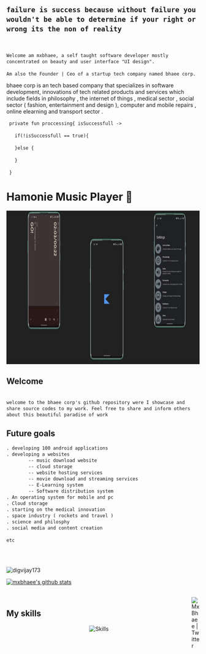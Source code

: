 ## ``` failure is success because without failure you wouldn't be able to determine if your right or wrong its the non of reality ```

</br>

``` 
Welcome am mxbhaee, a self taught software developer mostly concentrated on beauty and user interface "UI design".

Am also the Founder | Ceo of a startup tech company named bhaee corp. 

```
bhaee corp is an tech based company that specializes in software development, innovations of tech related products and services which include fields in philosophy , the internet of things , medical sector , social sector ( fashion, entertainment and design ), computer and mobile repairs , online elearning and transport sector . 

``` 
 private fun proccessing{ isSuccessfull ->

   if(!isSuccessfull == true){

   }else {

   }

 }

```

# Hamonie Music Player 🎵

<img src="https://raw.githubusercontent.com/mxbhaee/Hamonie/master/hamonie.jpg" width="1080" height="400">

</br>

## Welcome 

```

welcome to the bhaee corp's github repository were I showcase and share source codes to my work. Feel free to share and inform others about this beautiful paradise of work

```

## Future goals
```
. developing 100 android applications
. developing a websites 
        -- music download website
        -- cloud storage 
        -- website hosting services 
        -- movie download and streaming services 
        -- E-Learning system 
        -- Software distribution system
. An operating system for mobile and pc
. Cloud storage 
. starting on the medical innovation
. space industry ( rockets and travel )
. science and philosphy 
. social media and content creation

etc

```
</br>
</br>
<p align="left"> 
<img src="https://komarev.com/ghpvc/?username=mxbhaee&label=Views&color=blue&style=plastic" alt="digvijay173" />
</p>

[![mxbhaee's github stats](https://github-readme-stats.vercel.app/api?username=mxbhaee&count_private=true&include_all_commits=true&theme=radical)](https://google.com)
</br>

<br />

<a href="https://twitter.com/MxBhaee">
  <img align="right" alt="MxBhaee | Twitter" width="21px" src="https://raw.githubusercontent.com/anuraghazra/anuraghazra/master/assets/twitter.svg" />
</a>

## My skills

<p align="center">
  <img align="center" alt="Skills" src="https://github.com/viclafouch/viclafouch/blob/master/img/pack.png" />
</p>

